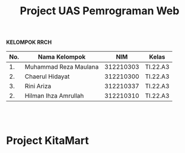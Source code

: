 <h1><p align="center"> Project UAS Pemrograman Web</h1><br> 

**KELOMPOK RRCH**

| No.| Nama Kelompok | NIM | Kelas |
|----|------------|--------|-------|
| 1. | Muhammad Reza Maulana |  312210303 | TI.22.A3 |
| 2. | Chaerul Hidayat | 312210300| TI.22.A3 |
| 3. | Rini Ariza  | 312210337 | TI.22.A3 |
| 2. | Hilman Ihza Amrullah |  312210310 | TI.22.A3 |

  
<br><br>
<h1>Project KitaMart</h1>
